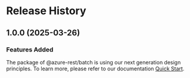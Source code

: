 # Release History
    
## 1.0.0 (2025-03-26)

### Features Added

The package of @azure-rest/batch is using our next generation design principles. To learn more, please refer to our documentation [Quick Start](https://aka.ms/azsdk/js/mgmt/quickstart).
